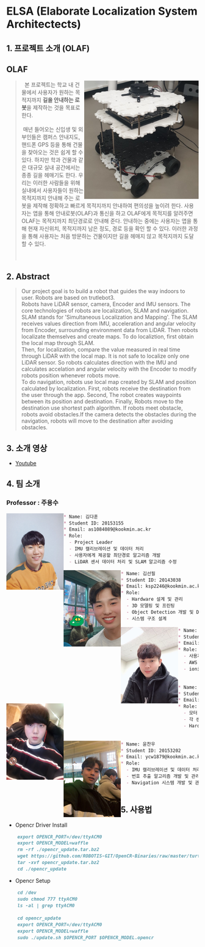 # ELSA (Elaborate Localization System Architectects)


## 1. 프로젝트 소개 (OLAF)
## OLAF
>   <img align="right" src="./images/olaf.jpg" width="300px"></img>
&nbsp; 본 프로젝트는 학교 내 건물에서 사용자가 원하는 목적지까지 <b>길을 안내하는 로봇</b>을 제작하는 것을 목표로 한다.<br/><br/>
&nbsp;매년 들어오는 신입생 및 외부인들은 캠퍼스 안내지도, 핸드폰 GPS 등을 통해 건물을 찾아오는 것은 쉽게 할 수 있다. 하지만 학과 건물과 같은 대규모 실내 공간에서는 종종 길을 헤매기도 한다. 우리는 이러한 사람들을 위해 실내에서 사용자들이 원하는 목적지까지 안내해 주는 로봇을 제작해 정확하고 빠르게 목적지까지 안내하여 편의성을 높이려 한다. 사용자는 앱을 통해 안내로봇(OLAF)과 통신을 하고 OLAF에게 목적지를 알려주면 OLAF는 목적지까지 최단경로로 안내해 준다. 안내하는 중에는 사용자는 앱을 통해 현재 자신위치, 목적지까지 남은 정도, 경로 등을 확인 할 수 있다. 이러한 과정을 통해 사용자는 처음 방문하는 건물이지만 길을 헤매지 않고 목적지까지 도달 할 수 있다.<br/><br/><br/>
  
## 2. Abstract

>   Our project goal is to build a robot that guides the way indoors to user. Robots are based on trutlebot3.</br> Robots have LiDAR sensor, camera, Encoder and IMU sensors. The core technologies of robots are localization, SLAM and navigation. </br>SLAM stands for 'Simultaneous Localization and Mapping'. The SLAM receives values direction from IMU, acceleration and angular velocity from Encoder, surrounding environment data from LiDAR. Then robots localizate themselves and create maps. To do localiztion, first obtain the local map through SLAM. </br>Then, for localization, compare the value measured in real time through LiDAR with the local map. It is not safe to localize only one LiDAR sensor. So robots calculates direction with the IMU and calculates accelation and angular velocity with the Encoder to modify robots position whenever robots move. </br>To do navigation, robots use local map created by SLAM and position calculated by localization. First, robots receive the destination from the user through the app. Second, The robot creates waypoints between its position and destination. Finally, Robots move to the destination use shortest path algorithm. If robots meet obstacle, robots avoid obstacles.If the camera detects the obstacles during the navigation, robots will move to the destination after avoiding obstacles.</br>

## 3. 소개 영상

- [Youtube](https://youtu.be/V9RMH4tUaUQ, "Project OLAF")
  
## 4. 팀 소개

### Professor : 주용수


<img align="left" src="./images/dahun.jpeg" height="200px"></img>

```markdown
* Name: 김다훈
* Student ID: 20153155
* Email: as1084089@kookmin.ac.kr
* Role: 
  - Project Leader
  - IMU 캘리브레이션 및 데이터 처리
  - 사용자에게 제공할 최단경로 알고리즘 개발
  - LiDAR 센서 데이터 처리 및 SLAM 알고리즘 수정
```

<img align="left" src="./images/seonpil.jpeg" height="200px"></img>

```markdown
* Name: 김선필
* Student ID: 20143038
* Email: ksp2246@kookmin.ac.kr
* Role:
  - Hardware 설계 및 관리
  - 3D 모델링 및 프린팅
  - Object Detection 개발 및 Dataset 라벨링 툴 개발
  - 시스템 구조 설계
```


<img align="left" src="./images/myungsoo.jpeg" height="200px"></img>

```markdown
* Name: 김명수
* Student ID: 20133199
* Email: msbmkim@gmail.com
* Role: 
  - 사용자에게 길안내 서비스(UI) 개발 및 관리
  - AWS EC2 를 이용한 웹 서버 작업
  - ionic 빌드를 통한 application 빌드 (android, ios)
  
```


<img align="left" src="./images/hanul.jpeg" height="200px"></img>

```markdown
* Name: 배한울
* Student ID: 20153184
* Email: gksdnf0407@gmail.com
* Role: 
  - 모터 컨트롤러 개발 및 관리
  - 각 센서와의 Nvidia Jetson Tx2 연동 시스템 구축
  - Hardware 설계 및 관리
  
```


<img align="left" src="./images/chanwoo.jpeg" height="200px"></img>

```markdown
* Name: 윤찬우
* Student ID: 20153202
* Email: ycw1879@kookmin.ac.kr
* Role:
  - IMU 캘리브레이션 및 데이터 처리
  - 번호 추출 알고리즘 개발 및 관리
  - Navigation 시스템 개발 및 관리
  
```

## 5. 사용법

- Opencr Driver Install
```markdown
    export OPENCR_PORT=/dev/ttyACM0
    export OPENCR_MODEL=waffle
    rm -rf ./opencr_update.tar.bz2
    wget https://github.com/ROBOTIS-GIT/OpenCR-Binaries/raw/master/turtlebot3/ROS1/latest/opencr_update.tar.bz2
    tar -xvf opencr_update.tar.bz2
    cd ./opencr_update
```

- Opencr Setup
```markdown
    cd /dev
    sudo chmod 777 ttyACM0
    ls -al | grep ttyACM0
    
    cd opencr_update
    export OPENCR_PORT=/dev/ttyACM0
    export OPENCR_MODEL=waffle
    sudo ./update.sh $OPENCR_PORT $OPENCR_MODEL.opencr
```

